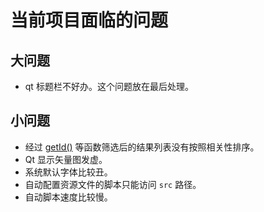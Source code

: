 # 当前项目面临的问题

## 大问题
+ qt 标题栏不好办。这个问题放在最后处理。

## 小问题
+ 经过 [getId()](../../src/lib/employees.h) 等函数筛选后的结果列表没有按照相关性排序。
+ Qt 显示矢量图发虚。
+ 系统默认字体比较丑。
+ 自动配置资源文件的脚本只能访问 `src` 路径。
+ 自动脚本速度比较慢。